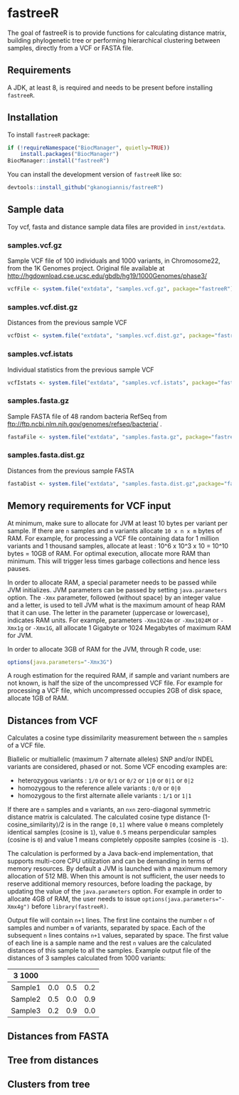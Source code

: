 
<!-- README.md is generated from README.Rmd. Please edit that file -->

# fastreeR

<!-- badges: start -->
<!-- badges: end -->

The goal of fastreeR is to provide functions for calculating distance
matrix, building phylogenetic tree or performing hierarchical clustering
between samples, directly from a VCF or FASTA file.

## Requirements

A JDK, at least 8, is required and needs to be present before installing
`fastreeR`.

## Installation

To install `fastreeR` package:

``` r
if (!requireNamespace("BiocManager", quietly=TRUE))
    install.packages("BiocManager")
BiocManager::install("fastreeR")
```

You can install the development version of `fastreeR` like so:

``` r
devtools::install_github("gkanogiannis/fastreeR")
```

## Sample data

Toy vcf, fasta and distance sample data files are provided in
`inst/extdata`.

### samples.vcf.gz

Sample VCF file of 100 individuals and 1000 variants, in Chromosome22,
from the 1K Genomes project. Original file available at
<http://hgdownload.cse.ucsc.edu/gbdb/hg19/1000Genomes/phase3/>

``` r
vcfFile <- system.file("extdata", "samples.vcf.gz", package="fastreeR")
```

### samples.vcf.dist.gz

Distances from the previous sample VCF

``` r
vcfDist <- system.file("extdata", "samples.vcf.dist.gz", package="fastreeR")
```

### samples.vcf.istats

Individual statistics from the previous sample VCF

``` r
vcfIstats <- system.file("extdata", "samples.vcf.istats", package="fastreeR")
```

### samples.fasta.gz

Sample FASTA file of 48 random bacteria RefSeq from
<ftp://ftp.ncbi.nlm.nih.gov/genomes/refseq/bacteria/> .

``` r
fastaFile <- system.file("extdata", "samples.fasta.gz", package="fastreeR")
```

### samples.fasta.dist.gz

Distances from the previous sample FASTA

``` r
fastaDist <- system.file("extdata", "samples.fasta.dist.gz",package="fastreeR")
```

## Memory requirements for VCF input

At minimum, make sure to allocate for JVM at least 10 bytes per variant
per sample. If there are `n` samples and `m` variants allocate
`10 x n x m` bytes of RAM. For example, for processing a VCF file
containing data for 1 million variants and 1 thousand samples, allocate
at least : 10^6 x 10^3 x 10 = 10^10 bytes = 10GB of RAM. For optimal
execution, allocate more RAM than minimum. This will trigger less times
garbage collections and hence less pauses.

In order to allocate RAM, a special parameter needs to be passed while
JVM initializes. JVM parameters can be passed by setting
`java.parameters` option. The `-Xmx` parameter, followed (without space)
by an integer value and a letter, is used to tell JVM what is the
maximum amount of heap RAM that it can use. The letter in the parameter
(uppercase or lowercase), indicates RAM units. For example, parameters
`-Xmx1024m` or `-Xmx1024M` or `-Xmx1g` or `-Xmx1G`, all allocate 1
Gigabyte or 1024 Megabytes of maximum RAM for JVM.

In order to allocate 3GB of RAM for the JVM, through R code, use:

``` r
options(java.parameters="-Xmx3G")
```

A rough estimation for the required RAM, if sample and variant numbers
are not known, is half the size of the uncompressed VCF file. For
example for processing a VCF file, which uncompressed occupies 2GB of
disk space, allocate 1GB of RAM.

## Distances from VCF

Calculates a cosine type dissimilarity measurement between the `n`
samples of a VCF file.

Biallelic or multiallelic (maximum 7 alternate alleles) SNP and/or INDEL
variants are considered, phased or not. Some VCF encoding examples are:

-   heterozygous variants : `1/0` or `0/1` or `0/2` or `1|0` or `0|1` or
    `0|2`
-   homozygous to the reference allele variants : `0/0` or `0|0`
-   homozygous to the first alternate allele variants : `1/1` or `1|1`

If there are `n` samples and `m` variants, an `nxn` zero-diagonal
symmetric distance matrix is calculated. The calculated cosine type
distance (1-cosine_similarity)/2 is in the range `[0,1]` where value `0`
means completely identical samples (cosine is `1`), value `0.5` means
perpendicular samples (cosine is `0`) and value 1 means completely
opposite samples (cosine is `-1`).

The calculation is performed by a Java back-end implementation, that
supports multi-core CPU utilization and can be demanding in terms of
memory resources. By default a JVM is launched with a maximum memory
allocation of 512 MB. When this amount is not sufficient, the user needs
to reserve additional memory resources, before loading the package, by
updating the value of the `java.parameters` option. For example in order
to allocate 4GB of RAM, the user needs to issue
`options(java.parameters="-Xmx4g")` before `library(fastreeR)`.

Output file will contain `n+1` lines. The first line contains the number
`n` of samples and number `m` of variants, separated by space. Each of
the subsequent `n` lines contains `n+1` values, separated by space. The
first value of each line is a sample name and the rest `n` values are
the calculated distances of this sample to all the samples. Example
output file of the distances of 3 samples calculated from 1000 variants:

| 3 1000  |     |     |     |
|---------|-----|-----|-----|
| Sample1 | 0.0 | 0.5 | 0.2 |
| Sample2 | 0.5 | 0.0 | 0.9 |
| Sample3 | 0.2 | 0.9 | 0.0 |

## Distances from FASTA

## Tree from distances

## Clusters from tree
